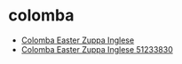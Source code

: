 # colomba

 * [Colomba Easter Zuppa Inglese](../../index/c/colomba-easter-zuppa-inglese-51233830.json)
 * [Colomba Easter Zuppa Inglese 51233830](../../index/c/colomba-easter-zuppa-inglese-51233830.json)
